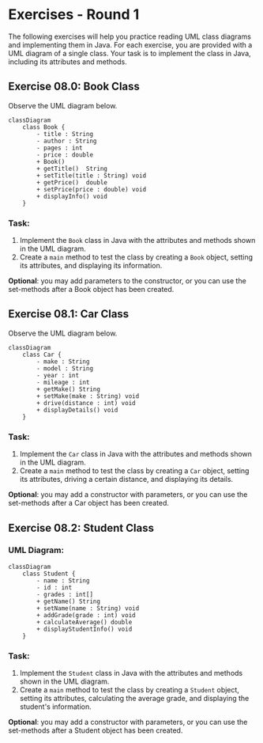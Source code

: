 # Exercises - Round 1

The following exercises will help you practice reading UML class diagrams and implementing them in Java. For each exercise, you are provided with a UML diagram of a single class. Your task is to implement the class in Java, including its attributes and methods.

## Exercise 08.0: Book Class

Observe the UML diagram below.

```mermaid
classDiagram
	class Book {
		- title : String
		- author : String
		- pages : int
		- price : double
		+ Book()
		+ getTitle()  String
		+ setTitle(title : String) void
		+ getPrice()  double
		+ setPrice(price : double) void
		+ displayInfo() void
	}
```

### Task:
1. Implement the `Book` class in Java with the attributes and methods shown in the UML diagram.
2. Create a `main` method to test the class by creating a `Book` object, setting its attributes, and displaying its information.

**Optional**: you may add parameters to the constructor, or you can use the set-methods after a Book object has been created.

## Exercise 08.1: Car Class

Observe the UML diagram below.

```mermaid
classDiagram
	class Car {
		- make : String
		- model : String
		- year : int
		- mileage : int
		+ getMake() String
		+ setMake(make : String) void
		+ drive(distance : int) void
		+ displayDetails() void
	}
```

### Task:
1. Implement the `Car` class in Java with the attributes and methods shown in the UML diagram.
2. Create a `main` method to test the class by creating a `Car` object, setting its attributes, driving a certain distance, and displaying its details.

**Optional**: you may add a constructor with parameters, or you can use the set-methods after a Car object has been created.

## Exercise 08.2: Student Class

### UML Diagram:
```mermaid
classDiagram
	class Student {
		- name : String
		- id : int
		- grades : int[]
		+ getName() String
		+ setName(name : String) void
		+ addGrade(grade : int) void
		+ calculateAverage() double
		+ displayStudentInfo() void
	}
```

### Task:
1. Implement the `Student` class in Java with the attributes and methods shown in the UML diagram.
2. Create a `main` method to test the class by creating a `Student` object, setting its attributes, calculating the average grade, and displaying the student's information.

**Optional**: you may add a constructor with parameters, or you can use the set-methods after a Student object has been created.